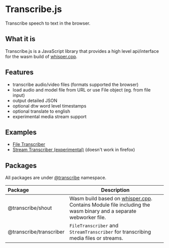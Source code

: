 # Transcribe.js

Transcribe speech to text in the browser.

## What it is

Transcribe.js is a JavaScript library that provides a high level api/interface for the wasm build of [whisper.cpp](https://github.com/ggerganov/whisper.cpp).

## Features

- transcribe audio/video files (formats supported the browser)
- load audio and model file from URL or use File object (eg. from file input)
- output detailed JSON
- optional dtw word level timestamps
- optional translate to english
- experimental media stream support

## Examples

- [File Transcriber](https://examples.transcribejs.dev/examples/index.html)
- [Stream Transcriber (experimental)](https://examples.transcribejs.dev/examples/stream.html) (doesn't work in firefox)

## Packages

All packages are under [@transcribe](https://www.npmjs.com/search?q=%40transcribe) namespace.

| Package                 | Description                                                                                                                                                |
| :---------------------- | ---------------------------------------------------------------------------------------------------------------------------------------------------------- |
| @transcribe/shout       | Wasm build based on [whisper.cpp](https://github.com/ggerganov/whisper.cpp). Contains Module file including the wasm binary and a separate webworker file. |
| @transcribe/transcriber | `FileTranscriber` and `StreamTranscriber` for transcribing media files or streams.                                                                         |
